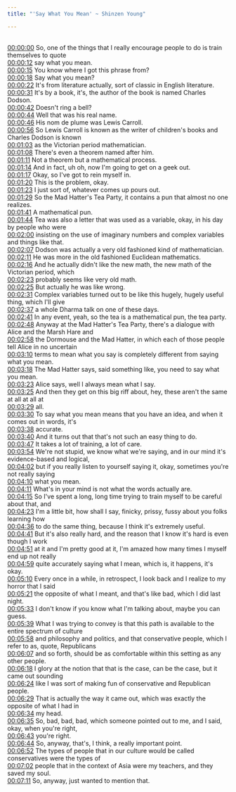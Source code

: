 ```yaml
---
title: "'Say What You Mean' ~ Shinzen Young"

---
```

<br>[00:00:00](https://www.youtube.com/watch?v=aqwdLfL6u48&t=0)   So, one of the things that I really encourage people to do is train themselves to quote 
<br>[00:00:12](https://www.youtube.com/watch?v=aqwdLfL6u48&t=12)   say what you mean. 
<br>[00:00:15](https://www.youtube.com/watch?v=aqwdLfL6u48&t=15)   You know where I got this phrase from? 
<br>[00:00:18](https://www.youtube.com/watch?v=aqwdLfL6u48&t=18)   Say what you mean? 
<br>[00:00:22](https://www.youtube.com/watch?v=aqwdLfL6u48&t=22)   It's from literature actually, sort of classic in English literature. 
<br>[00:00:31](https://www.youtube.com/watch?v=aqwdLfL6u48&t=31)   It's by a book, it's, the author of the book is named Charles Dodson. 
<br>[00:00:42](https://www.youtube.com/watch?v=aqwdLfL6u48&t=42)   Doesn't ring a bell? 
<br>[00:00:44](https://www.youtube.com/watch?v=aqwdLfL6u48&t=44)   Well that was his real name. 
<br>[00:00:46](https://www.youtube.com/watch?v=aqwdLfL6u48&t=46)   His nom de plume was Lewis Carroll. 
<br>[00:00:56](https://www.youtube.com/watch?v=aqwdLfL6u48&t=56)   So Lewis Carroll is known as the writer of children's books and Charles Dodson is known 
<br>[00:01:03](https://www.youtube.com/watch?v=aqwdLfL6u48&t=63)   as the Victorian period mathematician. 
<br>[00:01:08](https://www.youtube.com/watch?v=aqwdLfL6u48&t=68)   There's even a theorem named after him. 
<br>[00:01:11](https://www.youtube.com/watch?v=aqwdLfL6u48&t=71)   Not a theorem but a mathematical process. 
<br>[00:01:14](https://www.youtube.com/watch?v=aqwdLfL6u48&t=74)   And in fact, uh oh, now I'm going to get on a geek out. 
<br>[00:01:17](https://www.youtube.com/watch?v=aqwdLfL6u48&t=77)   Okay, so I've got to rein myself in. 
<br>[00:01:20](https://www.youtube.com/watch?v=aqwdLfL6u48&t=80)   This is the problem, okay. 
<br>[00:01:23](https://www.youtube.com/watch?v=aqwdLfL6u48&t=83)   I just sort of, whatever comes up pours out. 
<br>[00:01:29](https://www.youtube.com/watch?v=aqwdLfL6u48&t=89)   So the Mad Hatter's Tea Party, it contains a pun that almost no one realizes. 
<br>[00:01:41](https://www.youtube.com/watch?v=aqwdLfL6u48&t=101)   A mathematical pun. 
<br>[00:01:44](https://www.youtube.com/watch?v=aqwdLfL6u48&t=104)   Tea was also a letter that was used as a variable, okay, in his day by people who were 
<br>[00:02:00](https://www.youtube.com/watch?v=aqwdLfL6u48&t=120)   insisting on the use of imaginary numbers and complex variables and things like that. 
<br>[00:02:07](https://www.youtube.com/watch?v=aqwdLfL6u48&t=127)   Dodson was actually a very old fashioned kind of mathematician. 
<br>[00:02:11](https://www.youtube.com/watch?v=aqwdLfL6u48&t=131)   He was more in the old fashioned Euclidean mathematics. 
<br>[00:02:16](https://www.youtube.com/watch?v=aqwdLfL6u48&t=136)   And he actually didn't like the new math, the new math of the Victorian period, which 
<br>[00:02:23](https://www.youtube.com/watch?v=aqwdLfL6u48&t=143)   probably seems like very old math. 
<br>[00:02:25](https://www.youtube.com/watch?v=aqwdLfL6u48&t=145)   But actually he was like wrong. 
<br>[00:02:31](https://www.youtube.com/watch?v=aqwdLfL6u48&t=151)   Complex variables turned out to be like this hugely, hugely useful thing, which I'll give 
<br>[00:02:37](https://www.youtube.com/watch?v=aqwdLfL6u48&t=157)   a whole Dharma talk on one of these days. 
<br>[00:02:41](https://www.youtube.com/watch?v=aqwdLfL6u48&t=161)   In any event, yeah, so the tea is a mathematical pun, the tea party. 
<br>[00:02:48](https://www.youtube.com/watch?v=aqwdLfL6u48&t=168)   Anyway at the Mad Hatter's Tea Party, there's a dialogue with Alice and the Marsh Hare and 
<br>[00:02:58](https://www.youtube.com/watch?v=aqwdLfL6u48&t=178)   the Dormouse and the Mad Hatter, in which each of those people tell Alice in no uncertain 
<br>[00:03:10](https://www.youtube.com/watch?v=aqwdLfL6u48&t=190)   terms to mean what you say is completely different from saying what you mean. 
<br>[00:03:18](https://www.youtube.com/watch?v=aqwdLfL6u48&t=198)   The Mad Hatter says, said something like, you need to say what you mean. 
<br>[00:03:23](https://www.youtube.com/watch?v=aqwdLfL6u48&t=203)   Alice says, well I always mean what I say. 
<br>[00:03:25](https://www.youtube.com/watch?v=aqwdLfL6u48&t=205)   And then they get on this big riff about, hey, these aren't the same at all at all at 
<br>[00:03:29](https://www.youtube.com/watch?v=aqwdLfL6u48&t=209)   all. 
<br>[00:03:30](https://www.youtube.com/watch?v=aqwdLfL6u48&t=210)   To say what you mean means that you have an idea, and when it comes out in words, it's 
<br>[00:03:38](https://www.youtube.com/watch?v=aqwdLfL6u48&t=218)   accurate. 
<br>[00:03:40](https://www.youtube.com/watch?v=aqwdLfL6u48&t=220)   And it turns out that that's not such an easy thing to do. 
<br>[00:03:47](https://www.youtube.com/watch?v=aqwdLfL6u48&t=227)   It takes a lot of training, a lot of care. 
<br>[00:03:54](https://www.youtube.com/watch?v=aqwdLfL6u48&t=234)   We're not stupid, we know what we're saying, and in our mind it's evidence-based and logical, 
<br>[00:04:02](https://www.youtube.com/watch?v=aqwdLfL6u48&t=242)   but if you really listen to yourself saying it, okay, sometimes you're not really saying 
<br>[00:04:10](https://www.youtube.com/watch?v=aqwdLfL6u48&t=250)   what you mean. 
<br>[00:04:11](https://www.youtube.com/watch?v=aqwdLfL6u48&t=251)   What's in your mind is not what the words actually are. 
<br>[00:04:15](https://www.youtube.com/watch?v=aqwdLfL6u48&t=255)   So I've spent a long, long time trying to train myself to be careful about that, and 
<br>[00:04:23](https://www.youtube.com/watch?v=aqwdLfL6u48&t=263)   I'm a little bit, how shall I say, finicky, prissy, fussy about you folks learning how 
<br>[00:04:36](https://www.youtube.com/watch?v=aqwdLfL6u48&t=276)   to do the same thing, because I think it's extremely useful. 
<br>[00:04:41](https://www.youtube.com/watch?v=aqwdLfL6u48&t=281)   But it's also really hard, and the reason that I know it's hard is even though I work 
<br>[00:04:51](https://www.youtube.com/watch?v=aqwdLfL6u48&t=291)   at it and I'm pretty good at it, I'm amazed how many times I myself end up not really 
<br>[00:04:59](https://www.youtube.com/watch?v=aqwdLfL6u48&t=299)   quite accurately saying what I mean, which is, it happens, it's okay. 
<br>[00:05:10](https://www.youtube.com/watch?v=aqwdLfL6u48&t=310)   Every once in a while, in retrospect, I look back and I realize to my horror that I said 
<br>[00:05:21](https://www.youtube.com/watch?v=aqwdLfL6u48&t=321)   the opposite of what I meant, and that's like bad, which I did last night. 
<br>[00:05:33](https://www.youtube.com/watch?v=aqwdLfL6u48&t=333)   I don't know if you know what I'm talking about, maybe you can guess. 
<br>[00:05:39](https://www.youtube.com/watch?v=aqwdLfL6u48&t=339)   What I was trying to convey is that this path is available to the entire spectrum of culture 
<br>[00:05:58](https://www.youtube.com/watch?v=aqwdLfL6u48&t=358)   and philosophy and politics, and that conservative people, which I refer to as, quote, Republicans 
<br>[00:06:07](https://www.youtube.com/watch?v=aqwdLfL6u48&t=367)   and so forth, should be as comfortable within this setting as any other people. 
<br>[00:06:18](https://www.youtube.com/watch?v=aqwdLfL6u48&t=378)   I glory at the notion that that is the case, can be the case, but it came out sounding 
<br>[00:06:24](https://www.youtube.com/watch?v=aqwdLfL6u48&t=384)   like I was sort of making fun of conservative and Republican people. 
<br>[00:06:29](https://www.youtube.com/watch?v=aqwdLfL6u48&t=389)   That is actually the way it came out, which was exactly the opposite of what I had in 
<br>[00:06:34](https://www.youtube.com/watch?v=aqwdLfL6u48&t=394)   my head. 
<br>[00:06:35](https://www.youtube.com/watch?v=aqwdLfL6u48&t=395)   So, bad, bad, bad, which someone pointed out to me, and I said, okay, when you're right, 
<br>[00:06:43](https://www.youtube.com/watch?v=aqwdLfL6u48&t=403)   you're right. 
<br>[00:06:44](https://www.youtube.com/watch?v=aqwdLfL6u48&t=404)   So, anyway, that's, I think, a really important point. 
<br>[00:06:52](https://www.youtube.com/watch?v=aqwdLfL6u48&t=412)   The types of people that in our culture would be called conservatives were the types of 
<br>[00:07:02](https://www.youtube.com/watch?v=aqwdLfL6u48&t=422)   people that in the context of Asia were my teachers, and they saved my soul. 
<br>[00:07:11](https://www.youtube.com/watch?v=aqwdLfL6u48&t=431)   So, anyway, just wanted to mention that. 
<br>